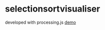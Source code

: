 # selectionsortvisualiser
developed with processing.js
<a href='http://1ade.github.io/selectionsortvisualiser'>demo</a>
